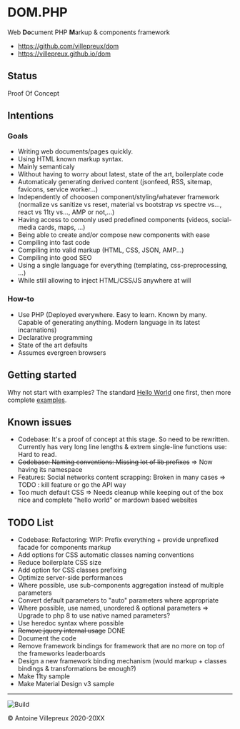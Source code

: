 # DOM.PHP

Web **Do**cument PHP **M**arkup & components framework

  * https://github.com/villepreux/dom
  * https://villepreux.github.io/dom


## Status

Proof Of Concept


## Intentions

### Goals

  * Writing web documents/pages quickly.
  * Using HTML known markup syntax.
  * Mainly semanticaly
  * Without having to worry about latest, state of the art, boilerplate code
  * Automaticaly generating derived content (jsonfeed, RSS, sitemap, favicons, service worker...)
  * Independently of chooosen component/styling/whatever framework (normalize vs sanitize vs reset, material vs bootstrap vs spectre vs..., react vs 11ty vs..., AMP or not,...)
  * Having access to comonly used predefined components (videos, social-media cards, maps, ...)
  * Being able to create and/or compose new components with ease
  * Compiling into fast code
  * Compiling into valid markup (HTML, CSS, JSON, AMP...)
  * Compiling into good SEO
  * Using a single language for everything (templating, css-preprocessing, ...)
  * While still allowing to inject HTML/CSS/JS anywhere at will

### How-to

  * Use PHP (Deployed everywhere. Easy to learn. Known by many. Capable of generating anything. Modern language in its latest incarnations)
  * Declarative programming
  * State of the art defaults
  * Assumes evergreen browsers


## Getting started

Why not start with examples?
The standard [Hello World](https://github.com/villepreux/dom/tree/master/examples/hello-world/index.php) one first, then more complete [examples](https://github.com/villepreux/dom/tree/master/examples).


## Known issues

  * Codebase: It's a proof of concept at this stage. So need to be rewritten. Currently has very long line lengths & extrem single-line functions use: Hard to read.
  * ~~Codebase: Naming conventions: Missing lot of lib prefixes~~ => Now having its namespace
  * Features: Social networks content scrapping: Broken in many cases => TODO : kill feature or go the API way
  * Too much default CSS => Needs cleanup while keeping out of the box nice and complete "hello world" or mardown based websites

## TODO List

  * Codebase: Refactoring: WIP: Prefix everything + provide unprefixed facade for components markup
  * Add options for CSS automatic classes naming conventions
  * Reduce boilerplate CSS size
  * Add option for CSS classes prefixing
  * Optimize server-side performances
  * Where possible, use sub-components aggregation instead of multiple parameters
  * Convert default parameters to "auto" parameters where appropriate
  * Where possible, use named, unordered & optional parameters => Upgrade to php 8 to use native named parameters?
  * Use heredoc syntax where possible
  * ~~Remove jquery internal usage~~ DONE
  * Document the code
  * Remove framework bindings for framework that are no more on top of the frameworks leaderboards
  * Design a new framework binding mechanism (would markup + classes bindings & transformations be enough?)
  * Make 11ty sample
  * Make Material Design v3 sample


----

![Build](https://github.com/villepreux/dom/workflows/Build/badge.svg)

© Antoine Villepreux 2020-20XX
